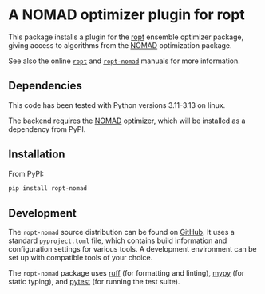 # A NOMAD optimizer plugin for ropt
This package installs a plugin for the [ropt](https://github.com/tno-ropt/ropt)
ensemble optimizer package, giving access to algorithms from the
[NOMAD](https://www.gerad.ca/en/software/nomad/) optimization package.

See also the online [`ropt`](https://tno-ropt.github.io/ropt/) and
[`ropt-nomad`](https://tno-ropt.github.io/ropt-nomad/) manuals for more
information.


## Dependencies
This code has been tested with Python versions 3.11-3.13 on linux.

The backend requires the [NOMAD](https://www.gerad.ca/en/software/nomad/)
optimizer, which will be installed as a dependency from PyPI.


## Installation
From PyPI:
```bash
pip install ropt-nomad
```

## Development
The `ropt-nomad` source distribution can be found on
[GitHub](https://github.com/tno-ropt/ropt-nomad). It uses a standard
`pyproject.toml` file, which contains build information and configuration
settings for various tools. A development environment can be set up with
compatible tools of your choice.

The `ropt-nomad` package uses [ruff](https://docs.astral.sh/ruff/) (for
formatting and linting), [mypy](https://www.mypy-lang.org/) (for static typing),
and [pytest](https://docs.pytest.org/en/stable/) (for running the test suite).
